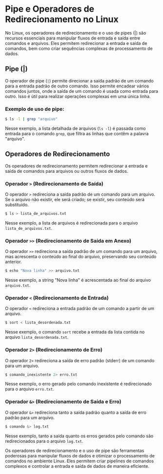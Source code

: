 # Pipe e Operadores de Redirecionamento no Linux

No Linux, os operadores de redirecionamento e o uso de pipes (|) são recursos essenciais para manipular fluxos de entrada e saída entre comandos e arquivos. Eles permitem redirecionar a entrada e saída de comandos, bem como criar sequências complexas de processamento de dados.

## **Pipe (|)**

O operador de pipe (`|`) permite direcionar a saída padrão de um comando para a entrada padrão de outro comando. Isso permite encadear vários comandos juntos, onde a saída de um comando é usada como entrada para outro. Isso é útil para realizar operações complexas em uma única linha.

### **Exemplo de uso de pipe:**

```bash
$ ls -l | grep "arquivo"
```

Nesse exemplo, a lista detalhada de arquivos (`ls -l`) é passada como entrada para o comando `grep`, que filtra as linhas que contêm a palavra "arquivo".

## **Operadores de Redirecionamento**

Os operadores de redirecionamento permitem redirecionar a entrada e saída de comandos para arquivos ou outros fluxos de dados.

### **Operador `>` (Redirecionamento de Saída)**

O operador `>` redireciona a saída padrão de um comando para um arquivo. Se o arquivo não existir, ele será criado; se existir, seu conteúdo será substituído.

```bash
$ ls > lista_de_arquivos.txt
```

Nesse exemplo, a lista de arquivos é redirecionada para o arquivo `lista_de_arquivos.txt`.

### **Operador `>>` (Redirecionamento de Saída em Anexo)**

O operador `>>` redireciona a saída padrão de um comando para um arquivo, mas acrescenta o conteúdo ao final do arquivo, preservando seu conteúdo anterior.

```bash
$ echo "Nova linha" >> arquivo.txt
```

Nesse exemplo, a string "Nova linha" é acrescentada ao final do arquivo `arquivo.txt`.

### **Operador `<` (Redirecionamento de Entrada)**

O operador `<` redireciona a entrada padrão de um comando a partir de um arquivo.

```bash
$ sort < lista_desordenada.txt
```

Nesse exemplo, o comando `sort` recebe a entrada da lista contida no arquivo `lista_desordenada.txt`.

### **Operador `2>` (Redirecionamento de Erro)**

O operador `2>` redireciona a saída de erro padrão (stderr) de um comando para um arquivo.

```bash
$ comando_inexistente 2> erro.txt
```

Nesse exemplo, o erro gerado pelo comando inexistente é redirecionado para o arquivo `erro.txt`.

### **Operador `&>` (Redirecionamento de Saída e Erro)**

O operador `&>` redireciona tanto a saída padrão quanto a saída de erro padrão para um arquivo.

```bash
$ comando &> log.txt
```

Nesse exemplo, tanto a saída quanto os erros gerados pelo comando são redirecionados para o arquivo `log.txt`.

Os operadores de redirecionamento e o uso de pipe são ferramentas poderosas para manipular fluxos de dados e otimizar o processamento de comandos no ambiente Linux. Eles permitem criar pipelines de comandos complexos e controlar a entrada e saída de dados de maneira eficiente.
